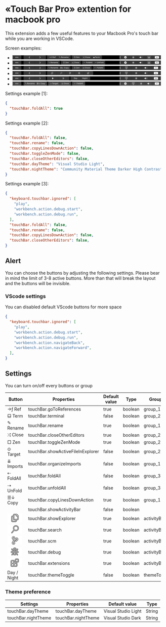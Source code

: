 # «Touch Bar Pro» extention for macbook pro

This extension adds a few useful features to your Macbook Pro's touch bar while you are working in VSCode.

Screen examples:
- ![Touchbar Example 1](images/touch_1.png)
- ![Touchbar Example 2](images/touch_2.png)
- ![Touchbar Example 3](images/touch_3.png)
- ![Touchbar Example 4](images/touch_4.png)
- ![Touchbar Example 5](images/touch_5.png)
- ![Touchbar Example my set](images/touch_6.png)

Settings example [1]:
```json
{
  "touchBar.foldAll": true
}
```

Settings example [2]:
```json
{
  "touchBar.foldAll": false,
  "touchBar.rename": false,
  "touchBar.copyLinesDownAction": false,
  "touchBar.toggleZenMode": false,
  "touchBar.closeOtherEditors": false,
  "touchBar.dayTheme": "Visual Studio Light",
  "touchBar.nightTheme": "Community Material Theme Darker High Contrast"
}
```

Settings example [3]:
```json
{
  "keyboard.touchbar.ignored": [
    "play",
    "workbench.action.debug.start",
    "workbench.action.debug.run",
  ],
  "touchBar.foldAll": false,
  "touchBar.rename": false,
  "touchBar.copyLinesDownAction": false,
  "touchBar.closeOtherEditors": false,
}
```

## Alert

You can choose the buttons by adjusting the following settings.
Please bear in mind the limit of 3-8 active buttons.
More than that will break the layout and the buttons will be invisible.

### VScode settings

You can disabled default VScode buttons for more space
```json
{
  "keyboard.touchbar.ignored": [
    "play",
    "workbench.action.debug.start",
    "workbench.action.debug.run",
    "workbench.action.navigateBack",
    "workbench.action.navigateForward",
  ],
}
```

## Settings

You can turn on/off every buttons or group

| Button                                  | Properties                        | Default value | Type    | Groupe      |
| --------------------------------------- | --------------------------------- | ------------- | ------- | ----------- |
| →ƒ Ref                                  | touchBar.goToReferences           | true          | boolean | group_1     |
| ⬓ Term                                  | touchBar.terminal                 | false         | boolean | group_2     |
| ✎ Rename                                | touchBar.rename                   | true          | boolean | group_1     |
| ⤭ Close                                 | touchBar.closeOtherEditors        | true          | boolean | group_2     |
| □ Zen                                   | touchBar.toggleZenMode            | true          | boolean | group_2     |
| ⊙ Target                                | touchBar.showActiveFileInExplorer | false         | boolean | group_2     |
| ⇊ Imports                               | touchBar.organizeImports          | false         | boolean | group_1     |
| ⇠ FoldAll                               | touchBar.foldAll                  | false         | boolean | group_3     |
| ⇢ UnFold                                | touchBar.unfoldAll                | false         | boolean | group_3     |
| ☰↓ Copy                                 | touchBar.copyLinesDownAction      | true          | boolean | group_1     |
|                                         | touchBar.showActivityBar          | false         | boolean |             |
| ![](images/files-activity-bar.png)      | touchBar.showExplorer             | true          | boolean | activityBar |
| ![](images/search-activity-bar.png)     | touchBar.search                   | true          | boolean | activityBar |
| ![](images/scm-activity-bar.png)        | touchBar.scm                      | true          | boolean | activityBar |
| ![](images/debug-activity-bar.png)      | touchBar.debug                    | true          | boolean | activityBar |
| ![](images/extensions-activity-bar.png) | touchBar.extensions               | true          | boolean | activityBar |
| Day / Night                             | touchBar.themeToggle              | false         | boolean | themeToggle |

### Theme preference

| Settings            | Properties          | Default value       | Type   |
| ------------------- | ------------------- | ------------------- | ------ |
| touchBar.dayTheme   | touchBar.dayTheme   | Visual Studio Light | String |
| touchBar.nightTheme | touchBar.nightTheme | Visual Studio Dark  | String |
